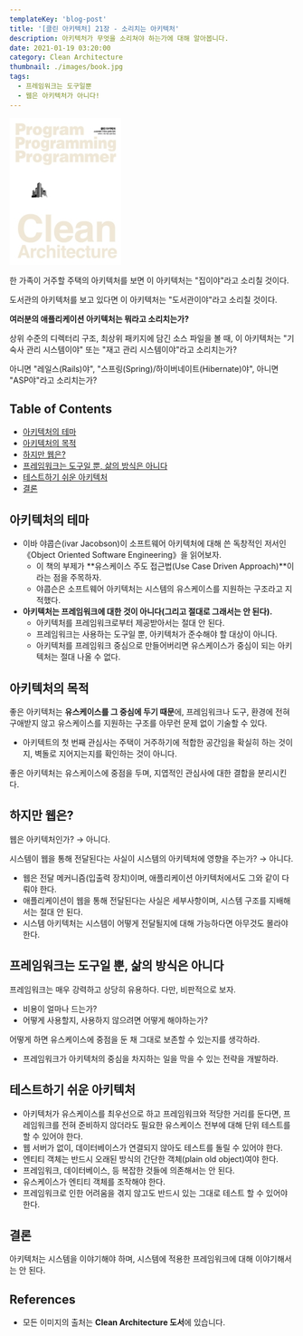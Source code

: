 ```yaml
---
templateKey: 'blog-post'
title: '[클린 아키텍처] 21장 - 소리치는 아키텍처'
description: 아키텍처가 무엇을 소리쳐야 하는가에 대해 알아봅니다.
date: 2021-01-19 03:20:00
category: Clean Architecture
thumbnail: ./images/book.jpg
tags:
  - 프레임워크는 도구일뿐
  - 웹은 아키텍처가 아니다!
---
```


![2020_retro_thumbnail](./images/book.jpg)

한 가족이 거주할 주택의 아키텍처를 보면 이 아키텍처는 "집이야"라고 소리칠 것이다.

도서관의 아키텍처를 보고 있다면 이 아키텍처는 "도서관이야"라고 소리칠 것이다.

**여러분의 애플리케이션 아키텍처는 뭐라고 소리치는가?**

상위 수준의 디렉터리 구조, 최상위 패키지에 담긴 소스 파일을 볼 때, 이 아키텍처는 "기숙사 관리 시스템이야" 또는 "재고 관리 시스템이야"라고 소리치는가?

아니면 "레일스(Rails)야", "스프링(Spring)/하이버네이트(Hibernate)야", 아니면 "ASP야"라고 소리치는가?

## Table of Contents

- [아키텍처의 테마](#아키텍처의-테마)
- [아키텍처의 목적](#아키텍처의-목적)
- [하지만 웹은?](#하지만-웹은)
- [프레임워크는 도구일 뿐, 삶의 방식은 아니다](#프레임워크는-도구일-뿐-삶의-방식은-아니다)
- [테스트하기 쉬운 아키텍처](#테스트하기-쉬운-아키텍처)
- [결론](#결론)

## 아키텍처의 테마

- 이바 야콥슨(ivar Jacobson)이 소프트웨어 아키텍처에 대해 쓴 독창적인 저서인 《Object Oriented Software Engineering》을 읽어보자.
  - 이 책의 부제가 **유스케이스 주도 접근법(Use Case Driven Approach)**이라는 점을 주목하자.
  - 야콥슨은 소프트웨어 아키텍처는 시스템의 유스케이스를 지원하는 구조라고 지적했다.
- **아키텍처는 프레임워크에 대한 것이 아니다(그리고 절대로 그래서는 안 된다).**
  - 아키텍처를 프레임워크로부터 제공받아서는 절대 안 된다.
  - 프레임워크는 사용하는 도구일 뿐, 아키텍처가 준수해야 할 대상이 아니다.
  - 아키텍처를 프레임워크 중심으로 만들어버리면 유스케이스가 중심이 되는 아키텍처는 절대 나올 수 없다.

## 아키텍처의 목적

좋은 아키텍처는 **유스케이스를 그 중심에 두기 때문**에, 프레임워크나 도구, 환경에 전혀 구애받지 않고 유스케이스를 지원하는 구조를 아무런 문제 없이 기술할 수 있다.

- 아키텍트의 첫 번째 관심사는 주택이 거주하기에 적합한 공간임을 확실히 하는 것이지, 벽돌로 지어지는지를 확인하는 것이 아니다.

좋은 아키텍처는 유스케이스에 중점을 두며, 지엽적인 관심사에 대한 결합을 분리시킨다.

## 하지만 웹은?

웹은 아키텍처인가? → 아니다.

시스템이 웹을 통해 전달된다는 사실이 시스템의 아키텍처에 영향을 주는가? → 아니다.

- 웹은 전달 메커니즘(입출력 장치)이며, 애플리케이션 아키텍처에서도 그와 같이 다뤄야 한다.
- 애플리케이션이 웹을 통해 전달된다는 사실은 세부사항이며, 시스템 구조를 지배해서는 절대 안 된다.
- 시스템 아키텍처는 시스템이 어떻게 전달될지에 대해 가능하다면 아무것도 몰라야 한다.

## 프레임워크는 도구일 뿐, 삶의 방식은 아니다

프레임워크는 매우 강력하고 상당히 유용하다. 다만, 비판적으로 보자.

- 비용이 얼마나 드는가?
- 어떻게 사용할지, 사용하지 않으려면 어떻게 해야하는가?

어떻게 하면 유스케이스에 중점을 둔 채 그대로 보존할 수 있는지를 생각하라.

- 프레임워크가 아키텍처의 중심을 차지하는 일을 막을 수 있는 전략을 개발하라.

## 테스트하기 쉬운 아키텍처

- 아키텍처가 유스케이스를 최우선으로 하고 프레임워크와 적당한 거리를 둔다면, 프레임워크를 전혀 준비하지 않더라도 필요한 유스케이스 전부에 대해 단위 테스트를 할 수 있어야 한다.
- 웹 서버가 없이, 데이터베이스가 연결되지 않아도 테스트를 돌릴 수 있어야 한다.
- 엔티티 객체는 반드시 오래된 방식의 간단한 객체(plain old object)여야 한다.
- 프레임워크, 데이터베이스, 등 복잡한 것들에 의존해서는 안 된다.
- 유스케이스가 엔티티 객체를 조작해야 한다.
- 프레임워크로 인한 어려움을 겪지 않고도 반드시 있는 그대로 테스트 할 수 있어야 한다.

## 결론

아키텍처는 시스템을 이야기해야 하며, 시스템에 적용한 프레임워크에 대해 이야기해서는 안 된다.

## References

- 모든 이미지의 출처는 **Clean Architecture 도서**에 있습니다.
